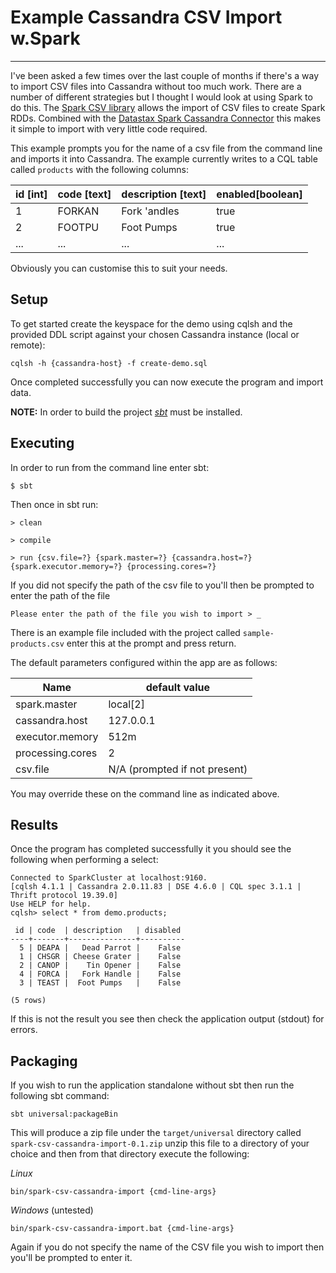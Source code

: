 # Example Cassandra CSV Import w.Spark

----

I've been asked a few times over the last couple of months if there's a way to import CSV files into Cassandra without too much work. There are a number of different strategies but I thought I would look at using Spark to do this.
The [Spark CSV library](https://github.com/databricks/spark-csv) allows the import of CSV files to create Spark RDDs. Combined with the [Datastax Spark Cassandra Connector](https://github.com/datastax/spark-cassandra-connector) this makes it simple to import with very little code required.


This example prompts you for the name of a csv file from the command line and imports it into Cassandra. The example currently writes to a CQL table called `products` with the following columns:

| id [int]   | code [text]  | description [text]       | enabled[boolean] |
| ---------- | :---------- | :--------------- | :------ |
| 1          | FORKAN      | Fork 'andles     | true    |
| 2          | FOOTPU      | Foot Pumps       | true    |
| ...        | ...         | ...              | ...

Obviously you can customise this to suit your needs.

## Setup

To get started create the keyspace for the demo using cqlsh and the provided DDL script against your chosen Cassandra instance (local or remote):

    cqlsh -h {cassandra-host} -f create-demo.sql
    
Once completed successfully you can now execute the program and import data.

**NOTE:** In order to build the project [_sbt_](http://www.scala-sbt.org/) must be installed. 

## Executing
In order to run from the command line enter sbt: 

	$ sbt
   
   
Then once in sbt run:

	> clean
   
   	> compile
   
   	> run {csv.file=?} {spark.master=?} {cassandra.host=?} {spark.executor.memory=?} {processing.cores=?}
  	
   	
If you did not specify the path of the csv file to you'll then be prompted to enter the path of the file
    
    Please enter the path of the file you wish to import > _
    
There is an example file included with the project called `sample-products.csv` enter this at the prompt and press return.

The default parameters configured within the app are as follows:

| Name         | default value |
| ------------ | ------------- |
| spark.master | local[2] |
| cassandra.host | 127.0.0.1 |
| executor.memory | 512m |
| processing.cores | 2 |
| csv.file | N/A (prompted if not present) |

You may override these on the command line as indicated above.

## Results
Once the program has completed successfully it you should see the following when performing a select:

    Connected to SparkCluster at localhost:9160.
    [cqlsh 4.1.1 | Cassandra 2.0.11.83 | DSE 4.6.0 | CQL spec 3.1.1 | Thrift protocol 19.39.0]
    Use HELP for help.
    cqlsh> select * from demo.products;
    
     id | code  | description   | disabled
    ----+-------+---------------+----------
      5 | DEAPA |   Dead Parrot |    False
      1 | CHSGR | Cheese Grater |    False
      2 | CANOP |    Tin Opener |    False
      4 | FORCA |   Fork Handle |    False
      3 | TEAST |  Foot Pumps   |    False

    (5 rows)

If this is not the result you see then check the application output (stdout) for errors.

## Packaging

If you wish to run the application standalone without sbt then run the following sbt command:

    sbt universal:packageBin
    
This will produce a zip file under the `target/universal` directory called `spark-csv-cassandra-import-0.1.zip` unzip this file to
a directory of your choice and then from that directory execute the following:

_Linux_

    bin/spark-csv-cassandra-import {cmd-line-args}
    
_Windows_ (untested)

    bin/spark-csv-cassandra-import.bat {cmd-line-args}

Again if you do not specify the name of the CSV file you wish to import then you'll be prompted to enter it.